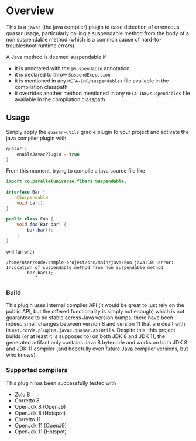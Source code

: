 # Overview

This is a `javac` (the java compiler) plugin to ease detection of erroneous quasar usage, particularly calling a suspendable method 
from the body of a non suspendable method (which is a common cause of hard-to-troubleshoot runtime errors).

A Java method is deemed suspendable if 
- it is annotated with the `@Suspendable` annotation
- it is declared to throw `SuspendExecution`
- it is mentioned in any `META-INF/suspendables` file available in the compilation classpath
- it overrides another method mentioned in any `META-INF/suspendables` file available in the compilation classpath

## Usage

Simply apply the `quasar-utils` gradle plugin to your project and activate the java compiler plugin with

```groovy
quasar {
    enableJavacPlugin = true
}
```

From this moment, trying to compile a java source file like 
```java
import co.paralleluniverse.fibers.Suspendable;

interface Bar {
    @Suspendable
    void bar();
}

public class Foo {
    void foo(Bar bar) {
        bar.bar();
    }
}
```

will fail with

```
/home/user/code/sample-project/src/main/java/Foo.java:10: error: Invocation of suspendable method from non suspendable method
        bar.bar();
           ^
```

### Build

This plugin uses internal compiler API (it would be great to just rely on the public API, but the offered 
functionality is simply not enough) which is not guaranteed to be stable across Java version bumps.
there have been indeed small changes between version 8 and version 11 that are dealt with in 
`net.corda.plugins.javac.quasar.ASTUtils`. 
Despite this, this project builds (or at least it is supposed to) on both JDK 8 and JDK 11, 
the generated artifact only contains Java 8 bytecode and works on both JDK 8 and JDK 11 compiler 
(and hopefully even future Java compiler versions, but who knows).

### Supported compilers

This plugin has been successfully tested with

- Zulu 8
- Corretto 8
- OpenJdk 8 (OpenJ9)
- OpenJdk 8 (Hotspot)
- Corretto 11
- OpenJdk 11 (OpenJ9)
- OpenJdk 11 (Hotspot)
